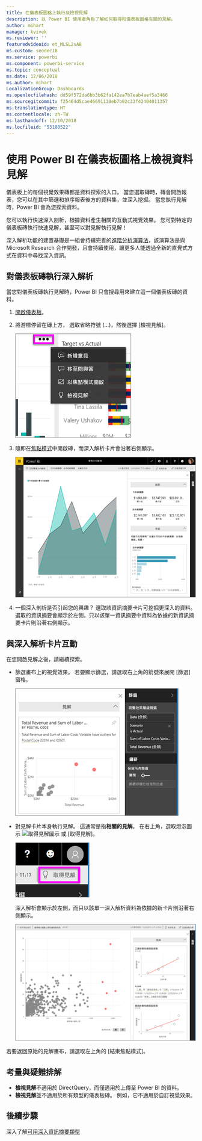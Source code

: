 ```yaml
---
title: 在儀表板圖格上執行及檢視見解
description: 以 Power BI 使用者角色了解如何取得和儀表板圖格有關的見解。
author: mihart
manager: kvivek
ms.reviewer: ''
featuredvideoid: et_MLSL2sA8
ms.custom: seodec18
ms.service: powerbi
ms.component: powerbi-service
ms.topic: conceptual
ms.date: 12/06/2018
ms.author: mihart
LocalizationGroup: Dashboards
ms.openlocfilehash: dd59f572da6bb3b62fa142ea7b7eab4aef5a3466
ms.sourcegitcommit: f25464d5cae46691130eb7b02c33f42404011357
ms.translationtype: HT
ms.contentlocale: zh-TW
ms.lasthandoff: 12/10/2018
ms.locfileid: "53180522"
---
```

# <a name="view-data-insights-on-dashboard-tiles-with-power-bi"></a>使用 Power BI 在儀表板圖格上檢視資料見解
儀表板上的每個視覺效果磚都是資料探索的入口。 當您選取磚時，磚會開啟報表，您可以在其中篩選和排序報表後方的資料集，並深入挖掘。 當您執行見解時，Power BI 會為您探索資料。

您可以執行快速深入剖析，根據資料產生相關的互動式視覺效果。 您可對特定的儀表板磚執行快速見解，甚至可以對見解執行見解！

深入解析功能的建置基礎是一組會持續完善的[進階分析演算法](end-user-insight-types.md)，該演算法是與 Microsoft Research 合作開發，且會持續使用，讓更多人能透過全新的直覺式方式在資料中尋找深入資訊。

## <a name="run-insights-on-a-dashboard-tile"></a>對儀表板磚執行深入解析
當您對儀表板磚執行見解時，Power BI 只會搜尋用來建立這一個儀表板磚的資料。 

1. [開啟儀表板](end-user-dashboards.md)。
2. 將游標停留在磚上方， 選取省略符號 (...)，然後選擇 [檢視見解]。 

    ![省略符號功能表](./media/end-user-insights/power-bi-hover.png)


3. 隨即在[焦點模式](end-user-focus.md)中開啟磚，而深入解析卡片會沿著右側顯示。    
   
    ![焦點模式](./media/end-user-insights/pbi-insights-tile.png)    
4. 一個深入剖析是否引起您的興趣？ 選取該資訊摘要卡片可挖掘更深入的資料。 選取的資訊摘要會顯示於左側，只以該單一資訊摘要中資料為依據的新資訊摘要卡片則沿著右側顯示。    

 ## <a name="interact-with-the-insight-cards"></a>與深入解析卡片互動
在您開啟見解之後，請繼續探索。

   * 篩選畫布上的視覺效果。  若要顯示篩選，請選取右上角的箭號來展開 [篩選] 窗格。

     ![展開 [篩選] 功能表的見解](./media/end-user-insights/power-bi-insights-on-insights.png)
   
   * 對見解卡片本身執行見解。 這通常是指**相關的見解**。 在右上角，選取燈泡圖示 ![取得見解圖示](./media/end-user-insights/power-bi-bulb-icon.png) 或 [取得見解]。
     
     ![顯示取得深入資訊圖示的功能表列](./media/end-user-insights/power-bi-autoinsights-tile.png)
     
     深入解析會顯示於左側，而只以該單一深入解析資料為依據的新卡片則沿著右側顯示。
     
     ![深入解析的深入資訊](./media/end-user-insights/power-bi-insights-on-insights-new.png)

若要返回原始的見解畫布，請選取左上角的 [結束焦點模式]。

## <a name="considerations-and-troubleshooting"></a>考量與疑難排解
- **檢視見解**不適用於 DirectQuery，而僅適用於上傳至 Power BI 的資料。
- **檢視見解**並不適用於所有類型的儀表板磚。 例如，它不適用於自訂視覺效果。<!--[custom visuals](end-user-custom-visuals.md)-->


## <a name="next-steps"></a>後續步驟
深入了解[可用深入資訊摘要類型](end-user-insight-types.md)

